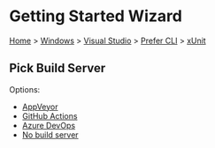 <!--
GENERATED FILE - DO NOT EDIT
This file was generated by [MarkdownSnippets](https://github.com/SimonCropp/MarkdownSnippets).
Source File: /docs/mdsource/wiz/Windows_VisualStudio_Cli_xUnit.source.md
To change this file edit the source file and then run MarkdownSnippets.
-->

# Getting Started Wizard

[Home](/docs/wiz/readme.md) > [Windows](Windows.md) > [Visual Studio](Windows_VisualStudio.md) > [Prefer CLI](Windows_VisualStudio_Cli.md) > [xUnit](Windows_VisualStudio_Cli_xUnit.md)

## Pick Build Server

Options:
 * [AppVeyor](Windows_VisualStudio_Cli_xUnit_AppVeyor.md)
 * [GitHub Actions](Windows_VisualStudio_Cli_xUnit_GitHubActions.md)
 * [Azure DevOps](Windows_VisualStudio_Cli_xUnit_AzureDevOps.md)
 * [No build server](Windows_VisualStudio_Cli_xUnit_None.md)

